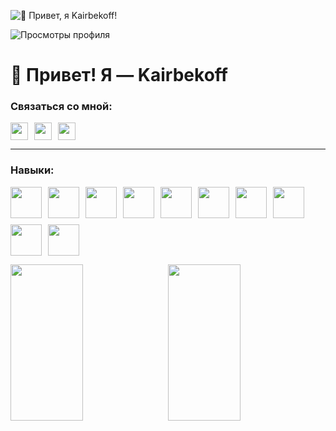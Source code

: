 <style>
  p{
    display: flex;
    flex-wrap: wrap;
    gap: 10px;
  }
  .stats img{
    width: 48%;
    height: 250px;
  }
  @media (max-width: 768px){
    .stats img{
      width: 100%;
    }
  }
</style>
![👋 Привет, я Kairbekoff!](https://cdn-edge.kwork.ru/files/cover/32/10844964-1720369659_x1.jpg)

<!-- Счётчик просмотров профиля -->
![Просмотры профиля](https://komarev.com/ghpvc/?username=zhkairbekov&label=Profile%20views&color=0e75b6&style=flat)

<h1 align="start">👋 Привет! Я — Kairbekoff</h1>

### Связаться со мной:

<p align="left" style="display: flex; flex-wrap: wrap; gap:10px;">
  <a href="https://github.com/zhkairbekov" target="_blank"><img src="https://img.shields.io/badge/GitHub-100000?style=flat-square&logo=github&logoColor=white" height="28" /></a>
  <a href="mailto:kairbekov.official@gmail.com" target="_blank"><img src="https://img.shields.io/badge/Почта-D14836?style=flat-square&logo=gmail&logoColor=white" height="28" /></a>
  <a href="tg://resolve?domain=kairbekoff" target="_blank"><img src="https://img.shields.io/badge/Telegram-2CA5E0?style=flat-square&logo=telegram&logoColor=white" height="28" /></a>
  <!-- Добавь сюда другие соцсети -->
</p>

---

### Навыки:

<p align="left" style="display: flex; flex-wrap: wrap; gap:10px;">
  <img src="https://cdn.jsdelivr.net/gh/devicons/devicon@latest/icons/html5/html5-original.svg" width="50" height="50"/>
  <img src="https://cdn.jsdelivr.net/gh/devicons/devicon@latest/icons/css3/css3-original.svg" width="50" height="50"/>
  <img src="https://cdn.jsdelivr.net/gh/devicons/devicon@latest/icons/javascript/javascript-original.svg" width="50" height="50"/>
  <img src="https://cdn.jsdelivr.net/gh/devicons/devicon@latest/icons/bootstrap/bootstrap-original.svg" width="50" height="50"/>
  <img src="https://cdn.jsdelivr.net/gh/devicons/devicon@latest/icons/tailwindcss/tailwindcss-original.svg" width="50" height="50"/>
  <img src="https://cdn.jsdelivr.net/gh/devicons/devicon@latest/icons/wordpress/wordpress-original.svg" width="50" height="50"/>
  <img src="https://cdn.jsdelivr.net/gh/devicons/devicon@latest/icons/jquery/jquery-original.svg" width="50" height="50"/>
  <img src="https://cdn.jsdelivr.net/gh/devicons/devicon@latest/icons/php/php-original.svg" width="50" height="50"/>
  <img src="https://cdn.jsdelivr.net/gh/devicons/devicon@latest/icons/laravel/laravel-original.svg" width="50" height="50"/>
  <img src="https://cdn.jsdelivr.net/gh/devicons/devicon@latest/icons/figma/figma-original.svg" width="50" height="50"/>
  <!-- Добавь иконки своих технологий -->
</p>

<p class="stats">
  <img src="https://github-readme-stats.vercel.app/api?username=zhkairbekov&theme=react&show_icons=true&count_private=true" />
  <img src="https://github-readme-stats.vercel.app/api/top-langs/?username=zhkairbekov&layout=compact&theme=react" />
</p>
